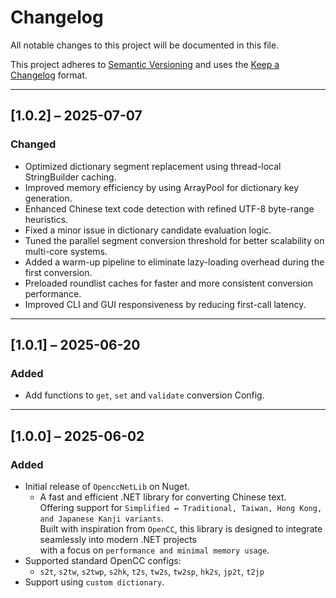 ﻿# Changelog

All notable changes to this project will be documented in this file.

This project adheres to [Semantic Versioning](https://semver.org/spec/v2.0.0.html) and uses the [Keep a Changelog](https://keepachangelog.com/en/1.0.0/) format.

---

## [1.0.2] – 2025-07-07
### Changed
- Optimized dictionary segment replacement using thread-local StringBuilder caching.
- Improved memory efficiency by using ArrayPool<char> for dictionary key generation.
- Enhanced Chinese text code detection with refined UTF-8 byte-range heuristics.
- Fixed a minor issue in dictionary candidate evaluation logic.
- Tuned the parallel segment conversion threshold for better scalability on multi-core systems.
- Added a warm-up pipeline to eliminate lazy-loading overhead during the first conversion.
- Preloaded roundlist caches for faster and more consistent conversion performance.
- Improved CLI and GUI responsiveness by reducing first-call latency.

---

## [1.0.1] – 2025-06-20
### Added
- Add functions to `get`, `set` and `validate` conversion Config.

---

## [1.0.0] – 2025-06-02
### Added
- Initial release of `OpenccNetLib` on Nuget.
  - A fast and efficient .NET library for converting Chinese text.  
    Offering support for `Simplified ↔ Traditional, Taiwan, Hong Kong, and Japanese Kanji variants`.  
    Built with inspiration from `OpenCC`, this library is designed to integrate seamlessly into modern .NET projects  
    with a focus on `performance and minimal memory usage`.
- Supported standard OpenCC configs:
    - `s2t`, `s2tw`, `s2twp`, `s2hk`, `t2s`, `tw2s`, `tw2sp`, `hk2s`, `jp2t`, `t2jp`
- Support using `custom dictionary`.
